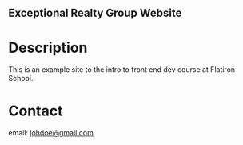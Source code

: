 Exceptional Realty Group Website
---

# Description

This is an example site to the intro to front end dev course at Flatiron School.

# Contact

email: johdoe@gmail.com